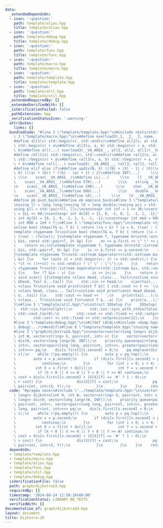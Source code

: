 ```yaml
---
data:
  _extendedDependsOn:
  - icon: ':question:'
    path: template/alias.hpp
    title: template/alias.hpp
  - icon: ':question:'
    path: template/debug.hpp
    title: template/debug.hpp
  - icon: ':question:'
    path: template/func.hpp
    title: template/func.hpp
  - icon: ':question:'
    path: template/macro.hpp
    title: template/macro.hpp
  - icon: ':question:'
    path: template/template.hpp
    title: template/template.hpp
  - icon: ':question:'
    path: template/util.hpp
    title: template/util.hpp
  _extendedRequiredBy: []
  _extendedVerifiedWith: []
  _isVerificationFailed: false
  _pathExtension: hpp
  _verificationStatusIcon: ':warning:'
  attributes:
    links: []
  bundledCode: "#line 2 \"template/template.hpp\"\n#include <bits/stdc++.h>\n#line\
    \ 3 \"template/macro.hpp\"\n\n#define overload3(_1, _2, _3, name, ...) name\n\
    #define all1(v) std::begin(v), std::end(v)\n#define all2(v, a) std::begin(v),\
    \ std::begin(v) + a\n#define all3(v, a, b) std::begin(v) + a, std::begin(v) +\
    \ b\n#define all(...) overload3(__VA_ARGS__, all3, all2, all1)(__VA_ARGS__)\n\
    #define rall1(v) std::rbegin(v), std::rend(v)\n#define rall2(v, a) std::rbegin(v),\
    \ std::rbegin(v) + a\n#define rall3(v, a, b) std::rbegin(v) + a, std::rbegin(v)\
    \ + b\n#define rall(...) overload3(__VA_ARGS__, rall3, rall2, rall1)(__VA_ARGS__)\n\
    #define elif else if\n#define updiv(N, X) (((N) + (X) - 1) / (X))\n#define sigma(a,\
    \ b) (((a) + (b)) * ((b) - (a) + 1) / 2)\n#define INT(...)     \\\n    int __VA_ARGS__;\
    \ \\\n    scan(__VA_ARGS__)\n#define LL(...)     \\\n    ll __VA_ARGS__; \\\n\
    \    scan(__VA_ARGS__)\n#define STR(...)        \\\n    string __VA_ARGS__; \\\
    \n    scan(__VA_ARGS__)\n#define CHR(...)      \\\n    char __VA_ARGS__; \\\n\
    \    scan(__VA_ARGS__)\n#define DOU(...)        \\\n    double __VA_ARGS__; \\\
    \n    scan(__VA_ARGS__)\n#define LD(...)     \\\n    ld __VA_ARGS__; \\\n    scan(__VA_ARGS__)\n\
    #define pb push_back\n#define eb emplace_back\n#line 3 \"template/alias.hpp\"\n\
    \nusing ll = long long;\nusing ld = long double;\nusing pii = std::pair<int, int>;\n\
    using pll = std::pair<ll, ll>;\nconstexpr int inf = 1 << 30;\nconstexpr ll INF\
    \ = 1LL << 60;\nconstexpr int dx[8] = {1, 0, -1, 0, 1, -1, 1, -1};\nconstexpr\
    \ int dy[8] = {0, 1, 0, -1, 1, 1, -1, -1};\nconstexpr int mod = 998244353;\nconstexpr\
    \ int MOD = 1e9 + 7;\n#line 3 \"template/func.hpp\"\n\ntemplate <typename T>\n\
    inline bool chmax(T& a, T b) { return ((a < b) ? (a = b, true) : (false)); }\n\
    template <typename T>\ninline bool chmin(T& a, T b) { return ((a > b) ? (a = b,\
    \ true) : (false)); }\ntemplate <typename T, typename U>\nstd::ostream &operator<<(std::ostream\
    \ &os, const std::pair<T, U> &p) {\n    os << p.first << \" \" << p.second;\n\
    \    return os;\n}\ntemplate <typename T, typename U>\nstd::istream &operator>>(std::istream\
    \ &is, std::pair<T, U> &p) {\n    is >> p.first >> p.second;\n    return is;\n\
    }\ntemplate <typename T>\nstd::ostream &operator<<(std::ostream &os, const std::vector<T>\
    \ &v) {\n    for (auto it = std::begin(v); it != std::end(v);) {\n        os <<\
    \ *it << ((++it) != std::end(v) ? \" \" : \"\");\n    }\n    return os;\n}\ntemplate\
    \ <typename T>\nstd::istream &operator>>(std::istream &is, std::vector<T> &v)\
    \ {\n    for (T &in : v) {\n        is >> in;\n    }\n    return is;\n}\ninline\
    \ void scan() {}\ntemplate <class Head, class... Tail>\ninline void scan(Head\
    \ &head, Tail &...tail) {\n    std::cin >> head;\n    scan(tail...);\n}\ntemplate\
    \ <class T>\ninline void print(const T &t) { std::cout << t << '\\n'; }\ntemplate\
    \ <class Head, class... Tail>\ninline void print(const Head &head, const Tail\
    \ &...tail) {\n    std::cout << head << ' ';\n    print(tail...);\n}\ntemplate\
    \ <class... T>\ninline void fin(const T &...a) {\n    print(a...);\n    exit(0);\n\
    }\n#line 3 \"template/util.hpp\"\n\nstruct IOSetup {\n    IOSetup() {\n      \
    \  std::cin.tie(nullptr);\n        std::ios::sync_with_stdio(false);\n       \
    \ std::cout.tie(0);\n        std::cout << std::fixed << std::setprecision(12);\n\
    \        std::cerr << std::fixed << std::setprecision(12);\n    }\n} IOSetup;\n\
    #line 3 \"template/debug.hpp\"\n\n#ifdef LOCAL\n#include <dump.hpp>\n#else\n#define\
    \ debug(...)\n#endif\n#line 8 \"template/template.hpp\"\nusing namespace std;\n\
    #line 3 \"graph/dijkstra2d.hpp\"\n\nvector<vector<long long>> dijkstra(int H,\
    \ int W, vector<string> G, pair<int, int> s) {\n    vector<vector<long long>>\
    \ dis(H, vector<long long>(W, INF));\n    priority_queue<pair<long long, pair<int,\
    \ int>>, vector<pair<long long, pair<int, int>>>, greater<pair<long long, pair<int,\
    \ int>>>> pq;\n    dis[s.first][s.second] = 0;\n    pq.emplace(dis[s.first][s.second],\
    \ s);\n    while (!pq.empty()) {\n        auto p = pq.top();\n        pq.pop();\n\
    \        auto v = p.second;\n        if (dis[v.first][v.second] < p.first) {\n\
    \            continue;\n        }\n        for (int i = 0; i < 4; i++) {\n   \
    \         int X = v.first + dx[i];\n            int Y = v.second + dy[i];\n  \
    \          if (X < 0 || X >= H || Y < 0 || Y >= W) continue;\n            int\
    \ cost = dis[v.first][v.second] + (G[X][Y] == '#' ? 1 : 0);\n            if (dis[X][Y]\
    \ > cost) {\n                dis[X][Y] = cost;\n                pq.emplace(dis[X][Y],\
    \ pair<int, int>(X, Y));\n            }\n        }\n    }\n    return dis;\n}\n"
  code: "#pragma once\n#include \"../template/template.hpp\"\n\nvector<vector<long\
    \ long>> dijkstra(int H, int W, vector<string> G, pair<int, int> s) {\n    vector<vector<long\
    \ long>> dis(H, vector<long long>(W, INF));\n    priority_queue<pair<long long,\
    \ pair<int, int>>, vector<pair<long long, pair<int, int>>>, greater<pair<long\
    \ long, pair<int, int>>>> pq;\n    dis[s.first][s.second] = 0;\n    pq.emplace(dis[s.first][s.second],\
    \ s);\n    while (!pq.empty()) {\n        auto p = pq.top();\n        pq.pop();\n\
    \        auto v = p.second;\n        if (dis[v.first][v.second] < p.first) {\n\
    \            continue;\n        }\n        for (int i = 0; i < 4; i++) {\n   \
    \         int X = v.first + dx[i];\n            int Y = v.second + dy[i];\n  \
    \          if (X < 0 || X >= H || Y < 0 || Y >= W) continue;\n            int\
    \ cost = dis[v.first][v.second] + (G[X][Y] == '#' ? 1 : 0);\n            if (dis[X][Y]\
    \ > cost) {\n                dis[X][Y] = cost;\n                pq.emplace(dis[X][Y],\
    \ pair<int, int>(X, Y));\n            }\n        }\n    }\n    return dis;\n}"
  dependsOn:
  - template/template.hpp
  - template/macro.hpp
  - template/alias.hpp
  - template/func.hpp
  - template/util.hpp
  - template/debug.hpp
  isVerificationFile: false
  path: graph/dijkstra2d.hpp
  requiredBy: []
  timestamp: '2024-08-24 11:50:18+09:00'
  verificationStatus: LIBRARY_NO_TESTS
  verifiedWith: []
documentation_of: graph/dijkstra2d.hpp
layout: document
title: Dijkstra-2D
---
```


